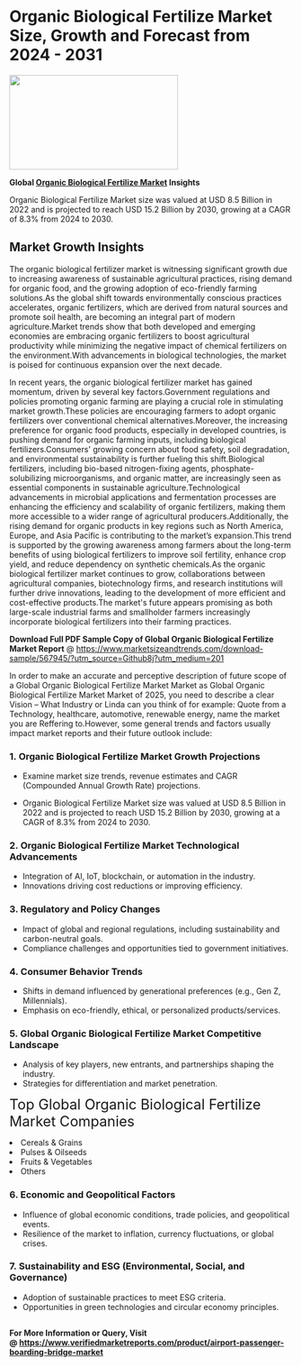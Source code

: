 <H1>Organic Biological Fertilize Market Size, Growth and Forecast from 2024 - 2031</H1><img class="aligncenter size-medium wp-image-584254" src="https://thirdeyenews.in/wp-content/uploads/2024/09/Global-Market-Research-300x168.jpeg" alt="" width="300" height="168" /><p><strong>Global&nbsp;<a href="https://www.marketsizeandtrends.com/download-sample/567945/?utm_source=Github8j?utm_medium=201">Organic Biological Fertilize Market</a> Insights</strong></p><p>Organic Biological Fertilize Market size was valued at USD 8.5 Billion in 2022 and is projected to reach USD 15.2 Billion by 2030, growing at a CAGR of 8.3% from 2024 to 2030.</p><p><h2>Market Growth Insights</h2> <p>The organic biological fertilizer market is witnessing significant growth due to increasing awareness of sustainable agricultural practices, rising demand for organic food, and the growing adoption of eco-friendly farming solutions.As the global shift towards environmentally conscious practices accelerates, organic fertilizers, which are derived from natural sources and promote soil health, are becoming an integral part of modern agriculture.Market trends show that both developed and emerging economies are embracing organic fertilizers to boost agricultural productivity while minimizing the negative impact of chemical fertilizers on the environment.With advancements in biological technologies, the market is poised for continuous expansion over the next decade.</p> <p>In recent years, the organic biological fertilizer market has gained momentum, driven by several key factors.Government regulations and policies promoting organic farming are playing a crucial role in stimulating market growth.These policies are encouraging farmers to adopt organic fertilizers over conventional chemical alternatives.Moreover, the increasing preference for organic food products, especially in developed countries, is pushing demand for organic farming inputs, including biological fertilizers.Consumers' growing concern about food safety, soil degradation, and environmental sustainability is further fueling this shift.Biological fertilizers, including bio-based nitrogen-fixing agents, phosphate-solubilizing microorganisms, and organic matter, are increasingly seen as essential components in sustainable agriculture.Technological advancements in microbial applications and fermentation processes are enhancing the efficiency and scalability of organic fertilizers, making them more accessible to a wider range of agricultural producers.Additionally, the rising demand for organic products in key regions such as North America, Europe, and Asia Pacific is contributing to the market’s expansion.This trend is supported by the growing awareness among farmers about the long-term benefits of using biological fertilizers to improve soil fertility, enhance crop yield, and reduce dependency on synthetic chemicals.As the organic biological fertilizer market continues to grow, collaborations between agricultural companies, biotechnology firms, and research institutions will further drive innovations, leading to the development of more efficient and cost-effective products.The market's future appears promising as both large-scale industrial farms and smallholder farmers increasingly incorporate biological fertilizers into their farming practices.<p><span class=""><strong>Download Full PDF Sample Copy of Global Organic Biological Fertilize Market Report</strong> @ <a href="https://www.marketsizeandtrends.com/download-sample/567945/?utm_source=Github8j?utm_medium=201" target="_blank">https://www.marketsizeandtrends.com/download-sample/567945/?utm_source=Github8j?utm_medium=201</a></span></p><p>In order to make an accurate and perceptive description of future scope of a Global&nbsp;Organic Biological Fertilize Market Market as Global&nbsp;Organic Biological Fertilize Market Market of 2025, you need to describe a clear Vision &ndash; What Industry or Linda can you think of for example: Quote from a Technology, healthcare, automotive, renewable energy, name the market you are Reffering to.However, some general trends and factors usually impact market reports and their future outlook include:</p><h3>1.&nbsp;<strong>Organic Biological Fertilize Market Growth Projections</strong></h3><ul><li>Examine market size trends, revenue estimates and CAGR (Compounded Annual Growth Rate) projections.</li><li><p>Organic Biological Fertilize Market size was valued at USD 8.5 Billion in 2022 and is projected to reach USD 15.2 Billion by 2030, growing at a CAGR of 8.3% from 2024 to 2030.</p></li></ul><h3>2.&nbsp;<strong>Organic Biological Fertilize Market Technological Advancements</strong></h3><ul><li>Integration of AI, IoT, blockchain, or automation in the industry.</li><li>Innovations driving cost reductions or improving efficiency.</li></ul><h3>3.&nbsp;<strong>Regulatory and Policy Changes</strong></h3><ul><li>Impact of global and regional regulations, including sustainability and carbon-neutral goals.</li><li>Compliance challenges and opportunities tied to government initiatives.</li></ul><h3>4.&nbsp;<strong>Consumer Behavior Trends</strong></h3><ul><li>Shifts in demand influenced by generational preferences (e.g., Gen Z, Millennials).</li><li>Emphasis on eco-friendly, ethical, or personalized products/services.</li></ul><h3>5.&nbsp;<strong>Global Organic Biological Fertilize Market Competitive Landscape</strong></h3><ul><li>Analysis of key players, new entrants, and partnerships shaping the industry.</li><li>Strategies for differentiation and market penetration.</li></ul><p data-pm-slice="1 1 []"><span style="color: inherit; font-family: inherit; font-size: 25px;">Top Global Organic Biological Fertilize Market Companies</span></p><div class="" data-test-id=""><p><li>Cereals & Grains</li><li> Pulses & Oilseeds</li><li> Fruits & Vegetables</li><li> Others</li></p></div><h3>6.&nbsp;<strong>Economic and Geopolitical Factors</strong></h3><ul><li>Influence of global economic conditions, trade policies, and geopolitical events.</li><li>Resilience of the market to inflation, currency fluctuations, or global crises.</li></ul><h3>7.&nbsp;<strong>Sustainability and ESG (Environmental, Social, and Governance)</strong></h3><ul><li>Adoption of sustainable practices to meet ESG criteria.</li><li>Opportunities in green technologies and circular economy principles.</li></ul><h2><strong style="font-size: 14px;">For More Information or Query, Visit @&nbsp;</strong><a style="background-color: #ffffff; font-size: 14px;" href="https://www.marketsizeandtrends.com/report/organic-biological-fertilize-market/" target="_blank">https://www.verifiedmarketreports.com/product/airport-passenger-boarding-bridge-market</a></h2>